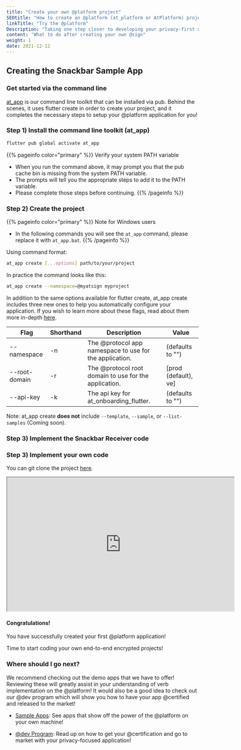 ```yaml
---
title: "Create your own @platform project"
SEOtitle: "How to create an @platform (at_platform or AtPlatform) project"
linkTitle: "Try the @platform"
Description: "Taking one step closer to developing your privacy-first app on the @platform"
content: "What to do after creating your own @sign"
weight: 1
date: 2021-12-12
---
```


<!-- If you've ever used Flutter and have gone through the process of creating a new Flutter Application Project, you're more than likely aware of what a fresh application should look like. We've decided to create our own toolkit here on the @platform to make your 'Getting Started' experience that much smoother!

As of now, the only way to use this toolkit is via the command line. In the future we plan on supporting IDE extensions, be sure to check for when those come out! -->

## Creating the Snackbar Sample App

### Get started via the command line

[at_app](https://pub.dev/packages/at_app) is our command line toolkit that can be installed via pub. Behind the scenes, it uses flutter create in order to create your project, and it completes the necessary steps to setup your @platform application for you!

### Step 1) Install the command line toolkit (at_app)

```sh
flutter pub global activate at_app
```

{{% pageinfo color="primary" %}}
Verify your system PATH variable

- When you run the command above, it may prompt you that the pub cache bin is missing from the system PATH variable.
- The prompts will tell you the appropriate steps to add it to the PATH variable.
- Please complete those steps before continuing.
  {{% /pageinfo %}}

### Step 2) Create the project

{{% pageinfo color="primary" %}}
Note for Windows users

- In the following commands you will see the `at_app` command, please replace it with `at_app.bat`.
  {{% /pageinfo %}}

Using command format:

```sh
at_app create [...options] path/to/your/project
```

In practice the command looks like this:

```sh
at_app create --namespace=@myatsign myproject
```

In addition to the same options available for flutter create, at_app create includes three new ones to help you automatically configure your application. If you wish to learn more about these flags, read about them more in-depth [here](/docs/faqs/atapp/).

| Flag           | Shorthand | Description                                             | Value                |
| -------------- | --------- | ------------------------------------------------------- | -------------------- |
| -‎-namespace   | -n        | The @protocol app namespace to use for the application. | (defaults to "‎")    |
| -‎-root-domain | -r        | The @protocol root domain to use for the application.   | [prod (default), ve] |
| -‎-api-key     | -k        | The api key for at_onboarding_flutter.                  | (defaults to "‎")    |

Note: at_app create **does not** include `--template`, `--sample`, or `--list-samples` (Coming soon).

### Step 3) Implement the Snackbar Receiver code

### Step 3) Implement your own code

You can git clone the project <a href="https://github.com/cconstab/snackeater" target="_blank">here</a>.

<iframe src="https://cconstab.github.io/snackbar/#/" title="Snackbar Code" style="height: 350px; width: 62vw;"></iframe>

#### Congratulations!

You have successfully created your first @platform application!

Time to start coding your own end-to-end encrypted projects!

### Where should I go next?

We recommend checking out the demo apps that we have to offer! Reviewing these will greatly assist in your understanding of verb implementation on the @platform! It would also be a good idea to check out our @dev program which will show you how to have your app @certified and released to the market!

- [Sample Apps](/docs/sample-apps/): See apps that show off the power of the @platform on your own machine!

- [@dev Program](/dev_tools/): Read up on how to get your @certification and go to market with your privacy-focused application!
